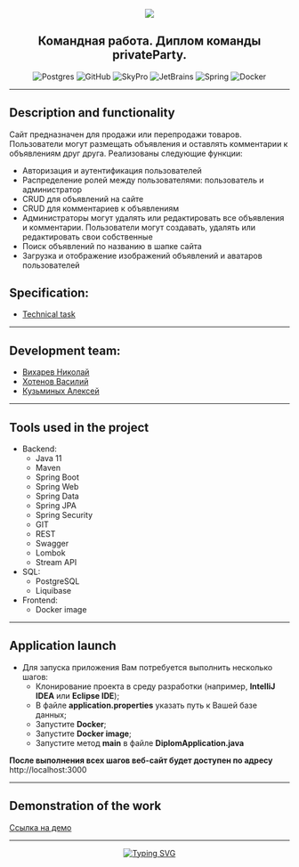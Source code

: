 <p align="center"> 
<img src="https://cdn.eduonix.com/assets/images/header_img/2020091404321712265.jpg">
</p>
<div id="badges" align="center">

## Командная работа. Диплом команды privateParty.
</div>

<div id="badges" align="center">

![Postgres](https://img.shields.io/badge/postgres-%23316192.svg?style=for-the-badge&logo=postgresql&logoColor=white)
![GitHub](https://img.shields.io/badge/github-%23121011.svg?style=for-the-badge&logo=github&logoColor=white)
![SkyPro](https://img.shields.io/badge/SkyPro-green?style=for-the-badge&logo=skypro&logoColor=white)
![JetBrains](https://img.shields.io/badge/IntelliJ%20IDEA-java-blue?style=for-the-badge&logo=jetbrains&logoColor=white)
![Spring](https://img.shields.io/badge/Spring-green?style=for-the-badge&logo=spring&logoColor=white)
![Docker](https://img.shields.io/badge/Docker-blue?style=for-the-badge&logo=docker&logoColor=white)
</div>

___
## Description and functionality

Сайт предназначен для продажи или перепродажи товаров. Пользователи могут размещать объявления и оставлять комментарии к объявлениям друг друга.
Реализованы следующие функции:

- Авторизация и аутентификация пользователей
- Распределение ролей между пользователями: пользователь и администратор
- CRUD для объявлений на сайте
- CRUD для комментариев к объявлениям
- Администраторы могут удалять или редактировать все объявления и комментарии. Пользователи могут создавать, удалять или редактировать свои собственные
- Поиск объявлений по названию в шапке сайта
- Загрузка и отображение изображений объявлений и аватаров пользователей

## Specification:
- [Technical task](https://skyengpublic.notion.site/02df5c2390684e3da20c7a696f5d463d)
___
## Development team:
- [Вихарев Николай](https://github.com/ViharevN)
- [Хотенов Василий](https://github.com/VasiliyKhotenov13)
- [Кузьминых Алексей](https://github.com/Al3x3y86)

___
## Tools used in the project
* Backend:
    - Java 11
    - Maven
    - Spring Boot
    - Spring Web
    - Spring Data
    - Spring JPA
    - Spring Security
    - GIT
    - REST
    - Swagger
    - Lombok
    - Stream API
* SQL:
    - PostgreSQL
    - Liquibase
* Frontend:
    - Docker image
---
## Application launch
* Для запуска приложения Вам потребуется выполнить несколько шагов:
    - Клонирование проекта в среду разработки (например, **IntelliJ IDEA** или **Eclipse IDE**);
    - В файле **application.properties** указать путь к Вашей базе данных;
    - Запустите **Docker**;
    - Запустите **Docker image**;
    - Запустите метод **main** в файле **DiplomApplication.java**

**После выполнения всех шагов веб-сайт будет доступен по адресу** http://localhost:3000
 
---
## Demonstration of the work
[Ссылка на демо](https://disk.yandex.ru/i/YkERK8iNsajjJA)
___
<div id="badges" align="center">
<a
href="https://git.io/typing-svg"><img src="https://readme-typing-svg.herokuapp.com?font=Fira+Code&weight=200&pause=1000&width=435&lines=Thank+you+for+your+attention!" alt="Typing SVG" />
</a>
</div>